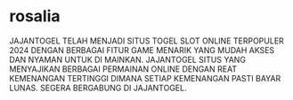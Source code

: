 # rosalia
JAJANTOGEL TELAH MENJADI SITUS TOGEL SLOT ONLINE TERPOPULER 2024 DENGAN BERBAGAI FITUR GAME MENARIK YANG MUDAH AKSES DAN NYAMAN UNTUK DI MAINKAN. JAJANTOGEL SITUS YANG MENYAJIKAN BERBAGAI PERMAINAN ONLINE DENGAN REAT KEMENANGAN TERTINGGI DIMANA SETIAP KEMENANGAN PASTI BAYAR LUNAS. SEGERA BERGABUNG DI JAJANTOGEL.
